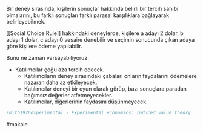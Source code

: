 Bir deney sırasında, kişilerin sonuçlar hakkında belirli bir tercih sahibi olmalarını, bu farklı sonuçları farklı parasal karşılıklara bağlayarak belirleyebilmek.

[[Social Choice Rule]] hakkındaki deneylerde, kişilere a adayı 2 dolar, b adayı 1 dolar, c adayı 0 vesaire denebilir ve seçimin sonucunda çıkan adaya göre kişilere ödeme yapılabilir.

Bunu ne zaman varsayabiliyoruz:
- Katılımcılar çoğu aza tercih edecek.
	- Katılımcıların deney sırasındaki çabaları onların faydalarını ödemelere nazaran daha az etkileyecek.
	- Katılımcılar deneyi bir oyun olarak görüp, bazı sonuçlara paradan bağımsız değerler atfetmeyecekler.
	- Katılımcılar, diğerlerinin faydasını düşünmeyecek.

```bibphd.bib
smith1976experimental - Experimental economics: Induced value theory
```

#makale 